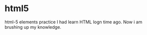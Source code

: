 # html5
html-5 elements practice
I had learn HTML logn time ago. Now i am brushing up my knowledge. 
